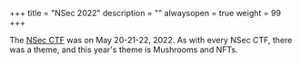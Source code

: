 +++
title = "NSec 2022"
description = ""
alwaysopen = true
weight = 99
+++

The [NSec CTF](https://nsec.io/competition/) was on May 20-21-22, 2022. As with every NSec CTF, there was a theme, and this year's theme is Mushrooms and NFTs.